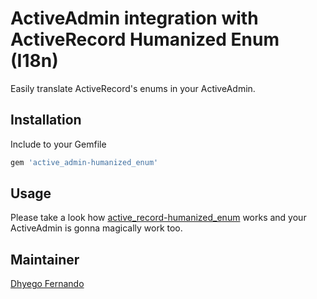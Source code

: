 # ActiveAdmin integration with ActiveRecord Humanized Enum (I18n)
Easily translate ActiveRecord's enums in your ActiveAdmin.

## Installation
Include to your Gemfile
```ruby
gem 'active_admin-humanized_enum'
```

## Usage
Please take a look how [active_record-humanized_enum](http://github.com/dhyegofernando/active_record-humanized_enum) works and your ActiveAdmin is gonna magically work too.

## Maintainer
[Dhyego Fernando](https://github.com/dhyegofernando)
